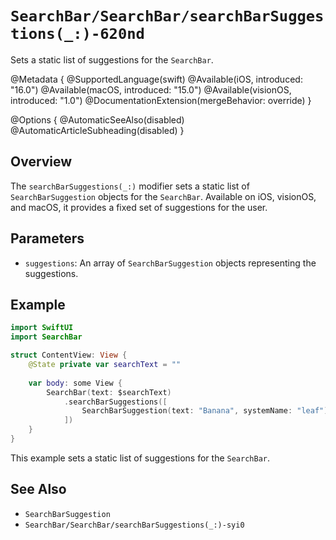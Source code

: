 # ``SearchBar/SearchBar/searchBarSuggestions(_:)-620nd``

Sets a static list of suggestions for the `SearchBar`.

@Metadata {
    @SupportedLanguage(swift)
    @Available(iOS, introduced: "16.0")
    @Available(macOS, introduced: "15.0")
    @Available(visionOS, introduced: "1.0")
    @DocumentationExtension(mergeBehavior: override)
}

@Options {
    @AutomaticSeeAlso(disabled)
    @AutomaticArticleSubheading(disabled)
}

## Overview

The `searchBarSuggestions(_:)` modifier sets a static list of `SearchBarSuggestion` objects for the `SearchBar`. Available on iOS, visionOS, and macOS, it provides a fixed set of suggestions for the user.

## Parameters

- `suggestions`: An array of `SearchBarSuggestion` objects representing the suggestions.

## Example

```swift
import SwiftUI
import SearchBar

struct ContentView: View {
    @State private var searchText = ""
    
    var body: some View {
        SearchBar(text: $searchText)
            .searchBarSuggestions([
                SearchBarSuggestion(text: "Banana", systemName: "leaf")
            ])
    }
}
```

This example sets a static list of suggestions for the `SearchBar`.

## See Also

- ``SearchBarSuggestion``
- ``SearchBar/SearchBar/searchBarSuggestions(_:)-syi0``
